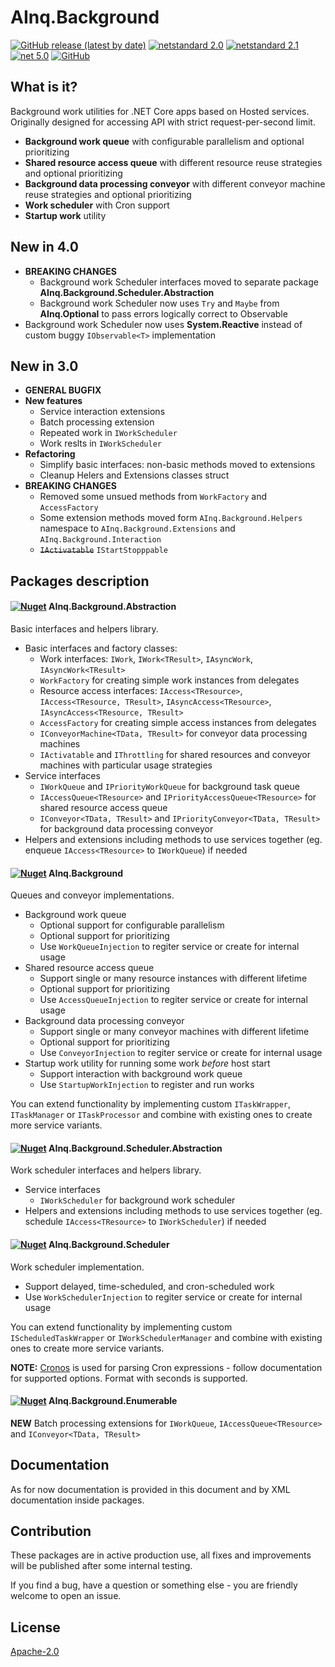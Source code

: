 # AInq.Background

[![GitHub release (latest by date)](https://img.shields.io/github/v/release/andryushchenko/AInq.Background)](https://github.com/andryushchenko/AInq.Background/releases) [![netstandard 2.0](https://img.shields.io/badge/netstandard-2.0-blue.svg)](https://docs.microsoft.com/en-us/dotnet/standard/net-standard) [![netstandard 2.1](https://img.shields.io/badge/netstandard-2.1-blue.svg)](https://docs.microsoft.com/en-us/dotnet/standard/net-standard) [![net 5.0](https://img.shields.io/badge/net-5.0-blue.svg)](https://dotnet.microsoft.com/learn/dotnet/what-is-dotnet) [![GitHub](https://img.shields.io/github/license/andryushchenko/AInq.Background)](LICENSE)

## What is it?

Background work utilities for .NET Core apps based on Hosted services. Originally designed for accessing API with strict request-per-second limit.

- **Background work queue** with configurable parallelism and optional prioritizing
- **Shared resource access queue** with different resource reuse strategies and optional prioritizing 
- **Background data processing conveyor** with different conveyor machine reuse strategies and optional prioritizing
- **Work scheduler** with Cron support
- **Startup work** utility

## New in 4.0

- **BREAKING CHANGES**
  - Background work Scheduler interfaces moved to separate package **AInq.Background.Scheduler.Abstraction**
  - Background work Scheduler now uses `Try` and `Maybe` from **AInq.Optional** to pass errors logically correct to Observable
- Background work Scheduler now uses **System.Reactive** instead of custom buggy `IObservable<T>` implementation

## New in 3.0

- **GENERAL BUGFIX**
- **New features**
  - Service interaction extensions
  - Batch processing extension
  - Repeated work in `IWorkScheduler`
  - Work reslts in `IWorkScheduler`
- **Refactoring**
  - Simplify basic interfaces: non-basic methods moved to extensions
  - Cleanup Helers and Extensions classes struct
- **BREAKING CHANGES**
  - Removed some unsued methods from `WorkFactory` and `AccessFactory`
  - Some extension methods moved form `AInq.Background.Helpers` namespace to `AInq.Background.Extensions` and `AInq.Background.Interaction`
  - ~~`IActivatable`~~ `IStartStopppable`
 

## Packages description
#### [![Nuget](https://img.shields.io/nuget/v/AInq.Background.Abstraction)](https://www.nuget.org/packages/AInq.Background.Abstraction/) AInq.Background.Abstraction

Basic interfaces and helpers library.

- Basic interfaces and factory classes:
  - Work interfaces: `IWork`, `IWork<TResult>`, `IAsyncWork`, `IAsyncWork<TResult>`
  - `WorkFactory` for creating simple work instances from delegates
  - Resource access interfaces: `IAccess<TResource>`, `IAccess<TResource, TResult>`, `IAsyncAccess<TResource>`, `IAsyncAccess<TResource, TResult>`
  - `AccessFactory` for creating simple access instances from delegates
  - `IConveyorMachine<TData, TResult>` for conveyor data processing machines
  - `IActivatable` and `IThrottling` for shared resources and conveyor machines with particular usage strategies
- Service interfaces
  - `IWorkQueue` and `IPriorityWorkQueue` for background task queue
  - `IAccessQueue<TResource>` and `IPriorityAccessQueue<TResource>` for shared resource access queue
  - `IConveyor<TData, TResult>` and `IPriorityConveyor<TData, TResult>` for background data processing conveyor
- Helpers and extensions including methods to use services together (eg. enqueue `IAccess<TResource>` to `IWorkQueue`) if needed

#### [![Nuget](https://img.shields.io/nuget/v/AInq.Background)](https://www.nuget.org/packages/AInq.Background/) AInq.Background

Queues and conveyor implementations.

- Background work queue
  - Optional support for configurable parallelism
  - Optional support for prioritizing
  - Use `WorkQueueInjection` to regiter service or create for internal usage
- Shared resource access queue
  - Support single or many resource instances with different lifetime
  - Optional support for prioritizing
  - Use `AccessQueueInjection` to regiter service or create for internal usage
- Background data processing conveyor
  - Support single or many conveyor machines with different lifetime
  - Optional support for prioritizing
  - Use `ConveyorInjection` to regiter service or create for internal usage
- Startup work utility for running some work *before* host start
  - Support interaction with background work queue
  - Use `StartupWorkInjection` to register and run works

You can extend functionality by implementing custom `ITaskWrapper`, `ITaskManager` or `ITaskProcessor` and combine with existing ones to create more service variants. 

#### [![Nuget](https://img.shields.io/nuget/v/AInq.Background.Scheduler.Abstraction)](https://www.nuget.org/packages/AInq.Background.Scheduler.Abstraction/) AInq.Background.Scheduler.Abstraction

Work scheduler interfaces and helpers library.

- Service interfaces
  - `IWorkScheduler` for background work scheduler
- Helpers and extensions including methods to use services together (eg. schedule `IAccess<TResource>` to `IWorkScheduler`) if needed

#### [![Nuget](https://img.shields.io/nuget/v/AInq.Background.Scheduler)](https://www.nuget.org/packages/AInq.Background.Scheduler/) AInq.Background.Scheduler

Work scheduler implementation.
- Support delayed, time-scheduled, and cron-scheduled work
- Use `WorkSchedulerInjection` to regiter service or create for internal usage

You can extend functionality by implementing custom `IScheduledTaskWrapper` or `IWorkSchedulerManager` and combine with existing ones to create more service variants. 

**NOTE:** [Cronos](https://github.com/HangfireIO/Cronos) is used for parsing Cron expressions - follow documentation for supported options. Format with seconds is supported.

#### [![Nuget](https://img.shields.io/nuget/v/AInq.Background.Enumerable)](https://www.nuget.org/packages/AInq.Background.Enumerable/) AInq.Background.Enumerable

**NEW** Batch processing extensions for `IWorkQueue`, `IAccessQueue<TResource>` and `IConveyor<TData, TResult>`

## Documentation

As for now documentation is provided in this document and by XML documentation inside packages.

## Contribution

These packages are in active production use, all fixes and improvements will be published after some internal testing.

If you find a bug, have a question or something else - you are friendly welcome to open an issue.

## License
[Apache-2.0](LICENSE)

